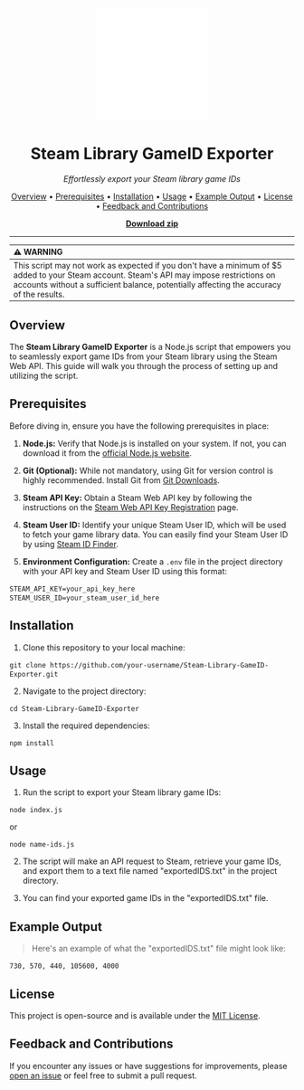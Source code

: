 <p align="center">
  <img src="https://github.com/MRCYODev/Steam-Library-GameID-Exporter/blob/main/steam-icon.png" alt="Steam Icon" width="200">
</p>

<h1 align="center">Steam Library GameID Exporter</h1>

<p align="center">
  <em>Effortlessly export your Steam library game IDs</em>
</p>

<p align="center">
  <a href="#overview">Overview</a> •
  <a href="#prerequisites">Prerequisites</a> •
  <a href="#installation">Installation</a> •
  <a href="#usage">Usage</a> •
  <a href="#example-output">Example Output</a> •
  <a href="#license">License</a> •
  <a href="#feedback-and-contributions">Feedback and Contributions</a>
</p>

<p align="center">
<b>
<a href="https://github.com/MRCYODev/Steam-Library-GameID-Exporter/releases/download/1.0.0/main.zip">Download zip</a>
</b>
</p>



---


| :warning: WARNING          |
|:---------------------------|
| This script may not work as expected if you don't have a minimum of $5 added to your Steam account. Steam's API may impose restrictions on accounts without a sufficient balance, potentially affecting the accuracy of the results.    |


## Overview

The **Steam Library GameID Exporter** is a Node.js script that empowers you to seamlessly export game IDs from your Steam library using the Steam Web API. This guide will walk you through the process of setting up and utilizing the script.

## Prerequisites

Before diving in, ensure you have the following prerequisites in place:

1. **Node.js:** Verify that Node.js is installed on your system. If not, you can download it from the [official Node.js website](https://nodejs.org/).

2. **Git (Optional):** While not mandatory, using Git for version control is highly recommended. Install Git from [Git Downloads](https://git-scm.com/downloads).

3. **Steam API Key:** Obtain a Steam Web API key by following the instructions on the [Steam Web API Key Registration](https://steamcommunity.com/dev/apikey) page.

4. **Steam User ID:** Identify your unique Steam User ID, which will be used to fetch your game library data. You can easily find your Steam User ID by using [Steam ID Finder](https://steamidfinder.com/).

5. **Environment Configuration:** Create a `.env` file in the project directory with your API key and Steam User ID using this format:

```env
STEAM_API_KEY=your_api_key_here
STEAM_USER_ID=your_steam_user_id_here
```

## Installation

1. Clone this repository to your local machine:

```
git clone https://github.com/your-username/Steam-Library-GameID-Exporter.git
```

2. Navigate to the project directory:
```
cd Steam-Library-GameID-Exporter
```

3. Install the required dependencies:
```
npm install
```

## Usage

1. Run the script to export your Steam library game IDs:

```
node index.js
```
or
```
node name-ids.js
```

2. The script will make an API request to Steam, retrieve your game IDs, and export them to a text file named "exportedIDS.txt" in the project directory.

3. You can find your exported game IDs in the "exportedIDS.txt" file.


## Example Output
> Here's an example of what the "exportedIDS.txt" file might look like:
```
730, 570, 440, 105600, 4000
```

## License

This project is open-source and is available under the [MIT License](https://github.com/MRCYODev/Steam-Library-GameID-Exporter/blob/main/LICENSE).

## Feedback and Contributions
If you encounter any issues or have suggestions for improvements, please [open an issue](https://github.com/MRCYODev/Steam-Library-GameID-Exporter/issues) or feel free to submit a pull request.

